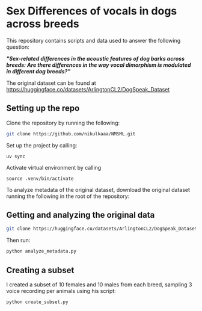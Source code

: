 # Sex Differences of vocals in dogs across breeds

This repository contains scripts and data used to answer the following question:

***"Sex-related differences in the acoustic features of dog barks across breeds: Are there differences in the way vocal dimorphism is modulated in different dog breeds?"***

The original dataset can be found at https://huggingface.co/datasets/ArlingtonCL2/DogSpeak_Dataset

## Setting up the repo
Clone the repository by running the following:
```bash
git clone https://github.com/nikulkaaa/NMSML.git
```

Set up the project by calling:
```
uv sync
```
Activate virtual environment by calling
```
source .venv/bin/activate
```
To analyze metadata of the original dataset, download the original dataset running the following in the root of the repository: 

## Getting and analyzing the original data
```bash
git clone https://huggingface.co/datasets/ArlingtonCL2/DogSpeak_Dataset
```

Then run: 

```bash
python analyze_metadata.py
```
## Creating a subset
I created a subset of 10 females and 10 males from each breed, sampling 3 voice recording per animals using his script: 

```bash
python create_subset.py
```